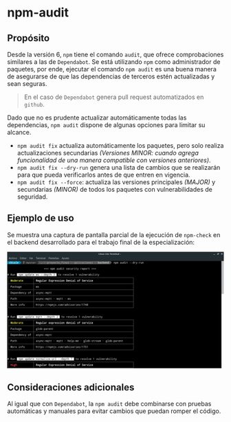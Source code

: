 # npm-audit

## Propósito

Desde la versión 6, `npm` tiene el comando `audit`, que ofrece comprobaciones similares a las de `Dependabot`. Se está utilizando `npm` como administrador de paquetes, por ende, ejecutar el comando `npm audit` es una buena manera de asegurarse de que las dependencias de terceros estén actualizadas y sean seguras.

> En el caso de `Dependabot` genera pull request automatizados en `github`.

Dado que no es prudente actualizar automáticamente todas las dependencias, `npm audit` dispone de algunas opciones para limitar su alcance.

- `npm audit fix` actualiza automáticamente los paquetes, pero solo realiza actualizaciones secundarias *(Versiones MINOR: cuando agrega funcionalidad de una manera compatible con versiones anteriores)*.
- `npm audit fix --dry-run` genera una lista de cambios que se realizarán para que pueda verificarlos antes de que entren en vigencia.
- `npm audit fix --force`: actualiza las versiones principales *(MAJOR)* y secundarias *(MINOR)* de todos los paquetes con vulnerabilidades de seguridad.

## Ejemplo de uso

Se muestra una captura de pantalla parcial de la ejecución de `npm-check` en el backend desarrollado para el trabajo final de la especialización:

![](./imagenes/salida_npm-audit.png)

## Consideraciones adicionales

Al igual que con `Dependabot`, la `npm audit` debe combinarse con pruebas automáticas y manuales para evitar cambios que puedan romper el código.

